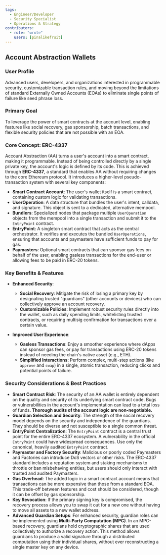 ```yaml
---
tags:
  - Engineer/Developer
  - Security Specialist
  - Operations & Strategy
contributors:
  - role: "wrote"
    users: [pinalikefruit]
---
```


## Account Abstraction Wallets

### User Profile

Advanced users, developers, and organizations interested in programmable security, customizable transaction rules, and moving beyond the limitations of standard Externally Owned Accounts (EOAs) to eliminate single points of failure like seed phrase loss.

### Primary Goal

To leverage the power of smart contracts at the account level, enabling features like social recovery, gas sponsorship, batch transactions, and flexible security policies that are not possible with an EOA.

### Core Concept: ERC-4337

Account Abstraction (AA) turns a user's account into a smart contract, making it programmable. Instead of being controlled directly by a single private key, the account's logic is defined by its code. This is achieved through **ERC-4337**, a standard that enables AA without requiring changes to the core Ethereum protocol. It introduces a higher-level pseudo-transaction system with several key components:

*   **Smart Contract Account**: The user's wallet itself is a smart contract, containing custom logic for validating transactions.
*   **UserOperation**: A data structure that bundles the user's intent, calldata, and signature. This object is sent to a dedicated, alternative mempool.
*   **Bundlers**: Specialized nodes that package multiple `UserOperation` objects from the mempool into a single transaction and submit it to the `EntryPoint` contract.
*   **EntryPoint**: A singleton smart contract that acts as the central orchestrator. It verifies and executes the bundled `UserOperations`, ensuring that accounts and paymasters have sufficient funds to pay for gas.
*   **Paymasters**: Optional smart contracts that can sponsor gas fees on behalf of the user, enabling gasless transactions for the end-user or allowing fees to be paid in ERC-20 tokens.

### Key Benefits & Features

*   **Enhanced Security**:
    *   **Social Recovery**: Mitigate the risk of losing a primary key by designating trusted "guardians" (other accounts or devices) who can collectively approve an account recovery.
    *   **Customizable Policies**: Implement robust security rules directly into the wallet, such as daily spending limits, whitelisting trusted contracts, or requiring multisig confirmation for transactions over a certain value.

*   **Improved User Experience**:
    *   **Gasless Transactions**: Enjoy a smoother experience where dApps can sponsor gas fees, or pay for transactions using ERC-20 tokens instead of needing the chain's native asset (e.g., ETH).
    *   **Simplified Interactions**: Perform complex, multi-step actions (like `approve` and `swap`) in a single, atomic transaction, reducing clicks and potential points of failure.


### Security Considerations & Best Practices

*   **Smart Contract Risk**: The security of an AA wallet is entirely dependent on the quality and security of its underlying smart contract code. Bugs or vulnerabilities in the account's implementation can lead to a total loss of funds. **Thorough audits of the account logic are non-negotiable.**
*   **Guardian Selection and Security**: The strength of the social recovery model depends on the security and independence of the guardians. They should be diverse and not susceptible to a single common threat.
*   **EntryPoint Centralization**: The `EntryPoint` contract is a central trust point for the entire ERC-4337 ecosystem. A vulnerability in the official `EntryPoint` could have widespread consequences. Use only the canonical, heavily audited `EntryPoint` contract.
*   **Paymaster and Factory Security**: Malicious or poorly coded Paymasters and Factories can introduce DoS vectors or other risks. The ERC-4337 standard includes a reputation system and staking mechanisms to throttle or ban misbehaving entities, but users should only interact with trusted and audited Paymasters.
*   **Gas Overhead**: The added logic in a smart contract account means that transactions can be more expensive than those from a standard EOA. This trade-off between features and cost should be considered, though it can be offset by gas sponsorship.
*   **Key Revocation**: If the primary signing key is compromised, the recovery process allows you to swap it out for a new one without having to move all assets to a new wallet address.
* **Advanced Guardian Setups**: For enhanced security, guardian roles can be implemented using **Multi-Party Computation (MPC)**. In an MPC-based recovery, guardians hold cryptographic shares that are used collectively to authorize a recovery action. This method allows guardians to produce a valid signature through a distributed computation using their individual shares, without ever reconstructing a single master key on any device. 
